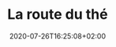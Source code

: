 ---
title: "La route du thé"
date: 2020-07-26T16:25:08+02:00
draft: false
orientation: "portrait"
imageName: "2.jpg"
weight: 2
url: "/la-route-du-the"
dimensions: "50 x 70"
---